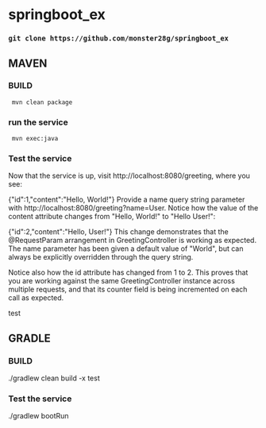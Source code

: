 # springboot_ex

### `git clone https://github.com/monster28g/springboot_ex`

## MAVEN
### BUILD
` mvn clean package`

### run the service
` mvn exec:java`

### Test the service

Now that the service is up, visit http://localhost:8080/greeting, where you see:

{"id":1,"content":"Hello, World!"}
Provide a name query string parameter with http://localhost:8080/greeting?name=User. Notice how the value of the content attribute changes from "Hello, World!" to "Hello User!":

{"id":2,"content":"Hello, User!"}
This change demonstrates that the @RequestParam arrangement in GreetingController is working as expected. The name parameter has been given a default value of "World", but can always be explicitly overridden through the query string.

Notice also how the id attribute has changed from 1 to 2. This proves that you are working against the same GreetingController instance across multiple requests, and that its counter field is being incremented on each call as expected.

test

## GRADLE
### BUILD
./gradlew clean build -x test

### Test the service
./gradlew bootRun